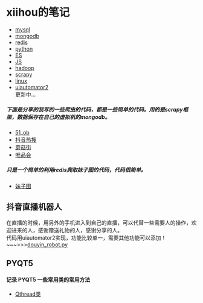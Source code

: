 # xiihou的笔记
   * [mysql](mysql.md)
   * [mongodb](mongodb.md)
   * [redis](redis.md)
   * [python](mysql.md)
   * [ES](mysql.md)
   * [JS](mysql.md)
   * [hadoop](mysql.md)
   * [scrapy](scrapy.md)
   * [linux](linux.md)
   * [uiautomator2](uiautomator2.md)<br>
更新中...<br>
##### 下面是分享的我写的一些爬虫的代码，都是一些简单的代码。用的是scrapy框架，数据保存在自己的虚拟机的mongodb。
   * [51_ob](https://github.com/xiihou/git-blog/tree/master/job_51)<br>
   * [抖音热搜](https://github.com/xiihou/git-blog/tree/master/DouYin)<br>
   * [蘑菇街](https://github.com/xiihou/git-blog/tree/master/job_51)<br>
   * [唯品会](https://github.com/xiihou/git-blog/tree/master/job_51)<br>
##### 只是一个简单的利用redis爬取妹子图的代码，代码很简单。<br>
   * [妹子图](https://github.com/xiihou/git-blog/blob/master/meizitu.py)

## 抖音直播机器人
在直播的时候，用另外的手机进入到自己的直播，可以代替一些需要人的操作，欢迎进来的人，感谢赠送礼物的人，感谢分享的人。<br>
代码用uiautomator2实现，功能比较单一，需要其他功能可以添加！~~~>>>[douyin_robot.py](https://github.com/xiihou/git-blog/blob/master/uiautomator/douyin_robot.py)

## PYQT5 
   #### 记录 PYQT5 一些常用类的常用方法
   + [Qthread类](https://github.com/xiihou/git-blog/blob/master/PYQT/Qthread类.py)